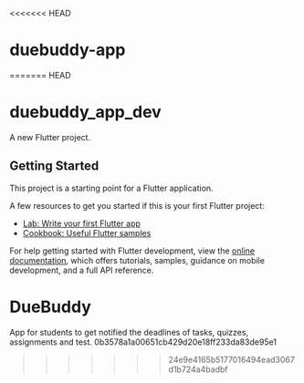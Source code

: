 <<<<<<< HEAD
# duebuddy-app
=======
HEAD
# duebuddy_app_dev

A new Flutter project.

## Getting Started

This project is a starting point for a Flutter application.

A few resources to get you started if this is your first Flutter project:

- [Lab: Write your first Flutter app](https://docs.flutter.dev/get-started/codelab)
- [Cookbook: Useful Flutter samples](https://docs.flutter.dev/cookbook)

For help getting started with Flutter development, view the
[online documentation](https://docs.flutter.dev/), which offers tutorials,
samples, guidance on mobile development, and a full API reference.

# DueBuddy
App for students to get notified the deadlines of tasks, quizzes, assignments and test.
0b3578a1a00651cb429d20e18ff233da83de95e1
>>>>>>> 24e9e4165b5177016494ead3067d1b724a4badbf

